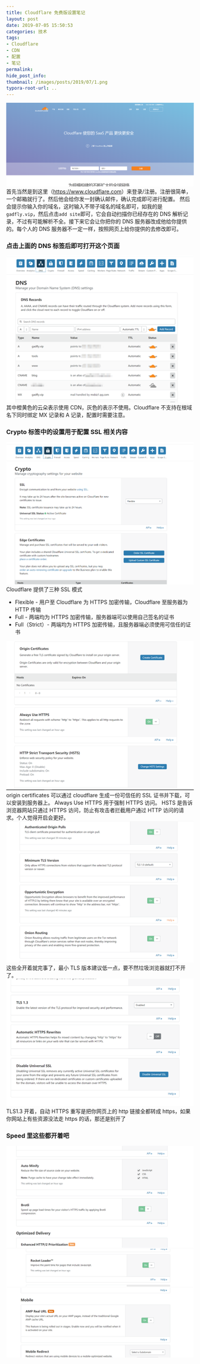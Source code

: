 ```yaml
---
title: Cloudflare 免费版设置笔记
layout: post
date: 2019-07-05 15:50:53
categories: 技术
tags:
- Cloudflare
- CDN
- 配置
- 笔记
permalink:
hide_post_info:
thumbnail: /images/posts/2019/07/1.png
typora-root-url: ..
---
```

![图片](/images/posts/2019/07/1.png)
首先当然是到这里（<https://www.cloudflare.com>）来登录/注册。注册很简单，一个邮箱就行了。然后他会给你发一封确认邮件，确认完成即可进行配置。
然后会提示你输入你的域名，这时输入不带子域名的域名即可，如我的是`gadfly.vip`，然后点击`add site`即可，它会自动扫描你已经存在的 DNS 解析记录，不过有可能解析不全。接下来它会让你把你的 DNS 服务器改成他给你提供的。每个人的 DNS 服务器不一定一样，按照网页上给你提供的去修改即可。

### 点击上面的 DNS 标签后即可打开这个页面

![图片](/images/posts/2019/07/2.png)
其中橙黄色的云朵表示使用 CDN，灰色的表示不使用。Cloudflare 不支持在根域名下同时绑定 MX 记录和 A 记录，配置时需要注意。

### Crypto 标签中的设置用于配置 SSL 相关内容

![图片](/images/posts/2019/07/3.png)
Cloudflare 提供了三种 SSL 模式

* Flexible - 用户至 Cloudflare 为 HTTPS 加密传输，Cloudflare 至服务器为 HTTP 传输
* Full - 两端均为 HTTPS 加密传输，服务器端可以使用自己签名的证书
* Full（Strict）- 两端均为 HTTPS 加密传输，且服务器端必须使用可信任的证书

![图片](/images/posts/2019/07/4.png)
origin certificates 可以通过 cloudflare 生成一份可信任的 SSL 证书并下载，可以安装到服务器上。
Always Use HTTPS 用于强制 HTTPS 访问。
HSTS 是告诉浏览器网站只通过 HTTPS 访问，防止有攻击者拦截用户通过 HTTP 访问的请求。个人觉得开启会更好。
![图片](/images/posts/2019/07/5.png)
这些全开着就完事了，最小 TLS 版本建议低一点，要不然垃圾浏览器就打不开了。
![图片](/images/posts/2019/07/6.png)
TLS1.3 开着，自动 HTTPS 重写是把你网页上的 http 链接全都转成 https，如果你网站上有些资源没法走 https 的话，那还是别开了

### Speed 里这些都开着吧

![图片](/images/posts/2019/07/7.png)
![图片](/images/posts/2019/07/8.png)
![图片](/images/posts/2019/07/9.png)
